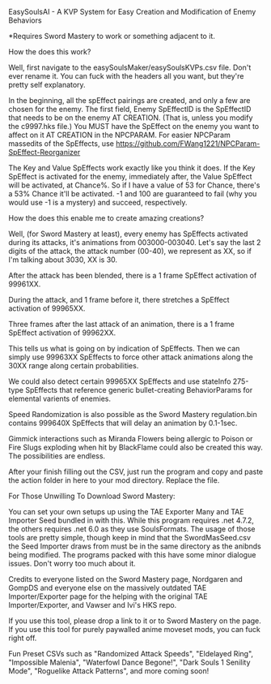 EasySoulsAI - A KVP System for Easy Creation and Modification of Enemy Behaviors

*Requires Sword Mastery to work or something adjacent to it.

How the does this work?

Well, first navigate to the easySoulsMaker/easySoulsKVPs.csv file. Don't ever rename it. You can fuck with the headers all you want, but they're pretty self explanatory.

In the beginning, all the spEffect pairings are created, and only a few are chosen for the enemy. The first field, Enemy SpEffectID is the SpEffectID that needs to be on the enemy AT CREATION. (That is, unless you modify the c9997.hks file.) You MUST have the SpEffect on the enemy you want to affect on it AT CREATION in the NPCPARAM. For easier NPCParam massedits of the SpEffects, use https://github.com/FWang1221/NPCParam-SpEffect-Reorganizer

The Key and Value SpEffects work exactly like you think it does. If the Key SpEffect is activated for the enemy, immediately after, the Value SpEffect will be activated, at Chance%. So if I have a value of 53 for Chance, there's a 53% Chance it'll be activated. -1 and 100 are guaranteed to fail (why you would use -1 is a mystery) and succeed, respectively.

How the does this enable me to create amazing creations?

Well, (for Sword Mastery at least), every enemy has SpEffects activated during its attacks, it's animations from 003000-003040. Let's say the last 2 digits of the attack, the attack number (00-40), we represent as XX, so if I'm talking about 3030, XX is 30.

After the attack has been blended, there is a 1 frame SpEffect activation of 99961XX.

During the attack, and 1 frame before it, there stretches a SpEffect activation of 99965XX.

Three frames after the last attack of an animation, there is a 1 frame SpEffect activation of 99962XX.

This tells us what is going on by indication of SpEffects. Then we can simply use 99963XX SpEffects to force other attack animations along the 30XX range along certain probabilities. 

We could also detect certain 99965XX SpEffects and use stateInfo 275-type SpEffects that reference generic bullet-creating BehaviorParams for elemental varients of enemies.

Speed Randomization is also possible as the Sword Mastery regulation.bin contains 999640X SpEffects that will delay an animation by 0.1-1sec.

Gimmick interactions such as Miranda Flowers being allergic to Poison or Fire Slugs exploding when hit by BlackFlame could also be created this way. The possibilities are endless.

After your finish filling out the CSV, just run the program and copy and paste the action folder in here to your mod directory. Replace the file.

For Those Unwilling To Download Sword Mastery:

You can set your own setups up using the TAE Exporter Many and TAE Importer Seed bundled in with this. While this program requires .net 4.7.2, the others requires .net 6.0 as they use SoulsFormats. The usage of those tools are pretty simple, though keep in mind that the SwordMasSeed.csv the Seed Importer draws from must be in the same directory as the anibnds being modified. The programs packed with this have some minor dialogue issues. Don't worry too much about it.

Credits to everyone listed on the Sword Mastery page, Nordgaren and GompDS and everyone else on the massively outdated TAE Importer/Exporter page for the helping with the original TAE Importer/Exporter, and Vawser and Ivi's HKS repo.

If you use this tool, please drop a link to it or to Sword Mastery on the page. If you use this tool for purely paywalled anime moveset mods, you can fuck right off.

Fun Preset CSVs such as "Randomized Attack Speeds", "Eldelayed Ring", "Impossible Malenia", "Waterfowl Dance Begone!", "Dark Souls 1 Senility Mode", "Roguelike Attack Patterns", and more coming soon!